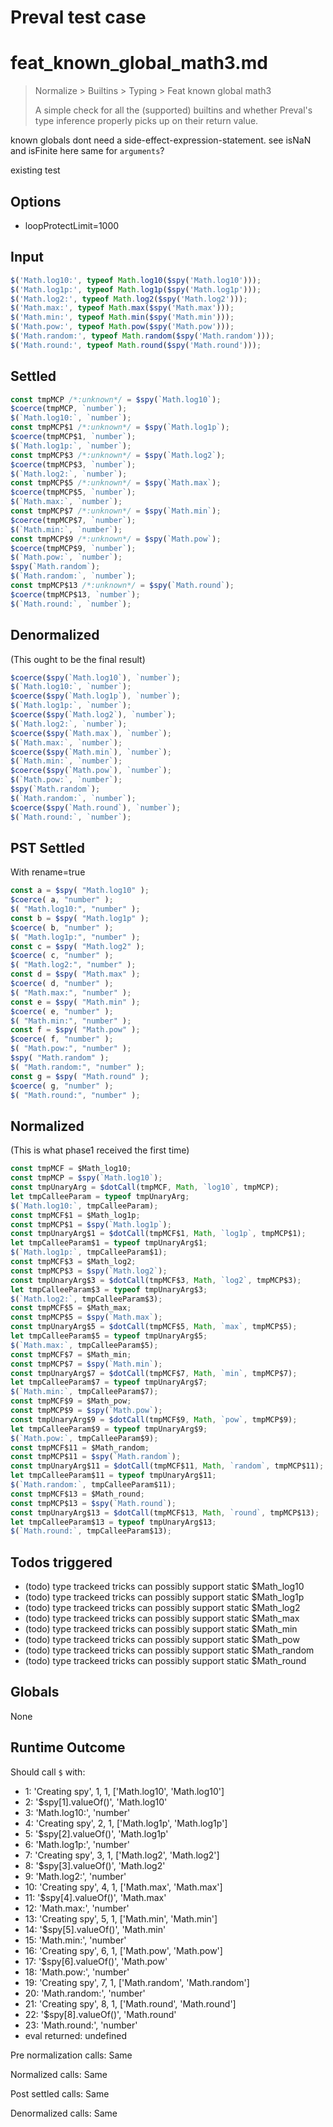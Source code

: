 # Preval test case

# feat_known_global_math3.md

> Normalize > Builtins > Typing > Feat known global math3
>
> A simple check for all the (supported) builtins and whether Preval's type inference properly picks up on their return value.

known globals dont need a side-effect-expression-statement. see isNaN and isFinite here
same for `arguments`?

existing test

## Options

- loopProtectLimit=1000

## Input

`````js filename=intro
$('Math.log10:', typeof Math.log10($spy('Math.log10')));
$('Math.log1p:', typeof Math.log1p($spy('Math.log1p')));
$('Math.log2:', typeof Math.log2($spy('Math.log2')));
$('Math.max:', typeof Math.max($spy('Math.max')));
$('Math.min:', typeof Math.min($spy('Math.min')));
$('Math.pow:', typeof Math.pow($spy('Math.pow')));
$('Math.random:', typeof Math.random($spy('Math.random')));
$('Math.round:', typeof Math.round($spy('Math.round')));
`````


## Settled


`````js filename=intro
const tmpMCP /*:unknown*/ = $spy(`Math.log10`);
$coerce(tmpMCP, `number`);
$(`Math.log10:`, `number`);
const tmpMCP$1 /*:unknown*/ = $spy(`Math.log1p`);
$coerce(tmpMCP$1, `number`);
$(`Math.log1p:`, `number`);
const tmpMCP$3 /*:unknown*/ = $spy(`Math.log2`);
$coerce(tmpMCP$3, `number`);
$(`Math.log2:`, `number`);
const tmpMCP$5 /*:unknown*/ = $spy(`Math.max`);
$coerce(tmpMCP$5, `number`);
$(`Math.max:`, `number`);
const tmpMCP$7 /*:unknown*/ = $spy(`Math.min`);
$coerce(tmpMCP$7, `number`);
$(`Math.min:`, `number`);
const tmpMCP$9 /*:unknown*/ = $spy(`Math.pow`);
$coerce(tmpMCP$9, `number`);
$(`Math.pow:`, `number`);
$spy(`Math.random`);
$(`Math.random:`, `number`);
const tmpMCP$13 /*:unknown*/ = $spy(`Math.round`);
$coerce(tmpMCP$13, `number`);
$(`Math.round:`, `number`);
`````


## Denormalized
(This ought to be the final result)

`````js filename=intro
$coerce($spy(`Math.log10`), `number`);
$(`Math.log10:`, `number`);
$coerce($spy(`Math.log1p`), `number`);
$(`Math.log1p:`, `number`);
$coerce($spy(`Math.log2`), `number`);
$(`Math.log2:`, `number`);
$coerce($spy(`Math.max`), `number`);
$(`Math.max:`, `number`);
$coerce($spy(`Math.min`), `number`);
$(`Math.min:`, `number`);
$coerce($spy(`Math.pow`), `number`);
$(`Math.pow:`, `number`);
$spy(`Math.random`);
$(`Math.random:`, `number`);
$coerce($spy(`Math.round`), `number`);
$(`Math.round:`, `number`);
`````


## PST Settled
With rename=true

`````js filename=intro
const a = $spy( "Math.log10" );
$coerce( a, "number" );
$( "Math.log10:", "number" );
const b = $spy( "Math.log1p" );
$coerce( b, "number" );
$( "Math.log1p:", "number" );
const c = $spy( "Math.log2" );
$coerce( c, "number" );
$( "Math.log2:", "number" );
const d = $spy( "Math.max" );
$coerce( d, "number" );
$( "Math.max:", "number" );
const e = $spy( "Math.min" );
$coerce( e, "number" );
$( "Math.min:", "number" );
const f = $spy( "Math.pow" );
$coerce( f, "number" );
$( "Math.pow:", "number" );
$spy( "Math.random" );
$( "Math.random:", "number" );
const g = $spy( "Math.round" );
$coerce( g, "number" );
$( "Math.round:", "number" );
`````


## Normalized
(This is what phase1 received the first time)

`````js filename=intro
const tmpMCF = $Math_log10;
const tmpMCP = $spy(`Math.log10`);
const tmpUnaryArg = $dotCall(tmpMCF, Math, `log10`, tmpMCP);
let tmpCalleeParam = typeof tmpUnaryArg;
$(`Math.log10:`, tmpCalleeParam);
const tmpMCF$1 = $Math_log1p;
const tmpMCP$1 = $spy(`Math.log1p`);
const tmpUnaryArg$1 = $dotCall(tmpMCF$1, Math, `log1p`, tmpMCP$1);
let tmpCalleeParam$1 = typeof tmpUnaryArg$1;
$(`Math.log1p:`, tmpCalleeParam$1);
const tmpMCF$3 = $Math_log2;
const tmpMCP$3 = $spy(`Math.log2`);
const tmpUnaryArg$3 = $dotCall(tmpMCF$3, Math, `log2`, tmpMCP$3);
let tmpCalleeParam$3 = typeof tmpUnaryArg$3;
$(`Math.log2:`, tmpCalleeParam$3);
const tmpMCF$5 = $Math_max;
const tmpMCP$5 = $spy(`Math.max`);
const tmpUnaryArg$5 = $dotCall(tmpMCF$5, Math, `max`, tmpMCP$5);
let tmpCalleeParam$5 = typeof tmpUnaryArg$5;
$(`Math.max:`, tmpCalleeParam$5);
const tmpMCF$7 = $Math_min;
const tmpMCP$7 = $spy(`Math.min`);
const tmpUnaryArg$7 = $dotCall(tmpMCF$7, Math, `min`, tmpMCP$7);
let tmpCalleeParam$7 = typeof tmpUnaryArg$7;
$(`Math.min:`, tmpCalleeParam$7);
const tmpMCF$9 = $Math_pow;
const tmpMCP$9 = $spy(`Math.pow`);
const tmpUnaryArg$9 = $dotCall(tmpMCF$9, Math, `pow`, tmpMCP$9);
let tmpCalleeParam$9 = typeof tmpUnaryArg$9;
$(`Math.pow:`, tmpCalleeParam$9);
const tmpMCF$11 = $Math_random;
const tmpMCP$11 = $spy(`Math.random`);
const tmpUnaryArg$11 = $dotCall(tmpMCF$11, Math, `random`, tmpMCP$11);
let tmpCalleeParam$11 = typeof tmpUnaryArg$11;
$(`Math.random:`, tmpCalleeParam$11);
const tmpMCF$13 = $Math_round;
const tmpMCP$13 = $spy(`Math.round`);
const tmpUnaryArg$13 = $dotCall(tmpMCF$13, Math, `round`, tmpMCP$13);
let tmpCalleeParam$13 = typeof tmpUnaryArg$13;
$(`Math.round:`, tmpCalleeParam$13);
`````


## Todos triggered


- (todo) type trackeed tricks can possibly support static $Math_log10
- (todo) type trackeed tricks can possibly support static $Math_log1p
- (todo) type trackeed tricks can possibly support static $Math_log2
- (todo) type trackeed tricks can possibly support static $Math_max
- (todo) type trackeed tricks can possibly support static $Math_min
- (todo) type trackeed tricks can possibly support static $Math_pow
- (todo) type trackeed tricks can possibly support static $Math_random
- (todo) type trackeed tricks can possibly support static $Math_round


## Globals


None


## Runtime Outcome


Should call `$` with:
 - 1: 'Creating spy', 1, 1, ['Math.log10', 'Math.log10']
 - 2: '$spy[1].valueOf()', 'Math.log10'
 - 3: 'Math.log10:', 'number'
 - 4: 'Creating spy', 2, 1, ['Math.log1p', 'Math.log1p']
 - 5: '$spy[2].valueOf()', 'Math.log1p'
 - 6: 'Math.log1p:', 'number'
 - 7: 'Creating spy', 3, 1, ['Math.log2', 'Math.log2']
 - 8: '$spy[3].valueOf()', 'Math.log2'
 - 9: 'Math.log2:', 'number'
 - 10: 'Creating spy', 4, 1, ['Math.max', 'Math.max']
 - 11: '$spy[4].valueOf()', 'Math.max'
 - 12: 'Math.max:', 'number'
 - 13: 'Creating spy', 5, 1, ['Math.min', 'Math.min']
 - 14: '$spy[5].valueOf()', 'Math.min'
 - 15: 'Math.min:', 'number'
 - 16: 'Creating spy', 6, 1, ['Math.pow', 'Math.pow']
 - 17: '$spy[6].valueOf()', 'Math.pow'
 - 18: 'Math.pow:', 'number'
 - 19: 'Creating spy', 7, 1, ['Math.random', 'Math.random']
 - 20: 'Math.random:', 'number'
 - 21: 'Creating spy', 8, 1, ['Math.round', 'Math.round']
 - 22: '$spy[8].valueOf()', 'Math.round'
 - 23: 'Math.round:', 'number'
 - eval returned: undefined

Pre normalization calls: Same

Normalized calls: Same

Post settled calls: Same

Denormalized calls: Same
